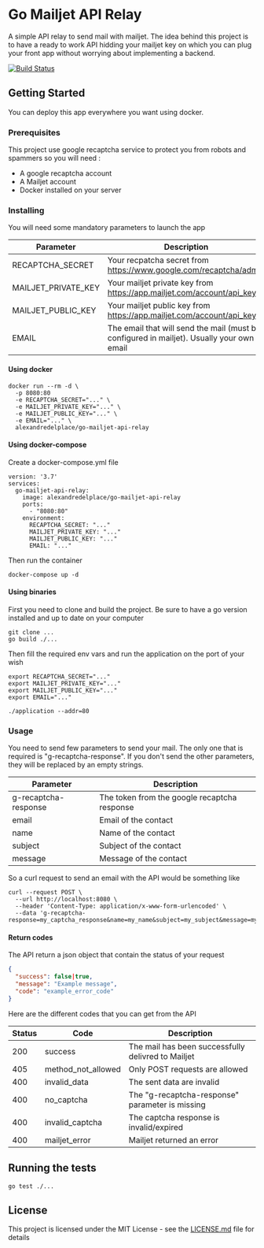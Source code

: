 # Go Mailjet API Relay

A simple API relay to send mail with mailjet.
The idea behind this project is to have a ready to work API hidding your mailjet key on which you can plug your front app without worrying about implementing a backend.

[![Build Status](https://travis-ci.com/adelplace/go-mailjet-api-relay.svg?branch=master)](https://travis-ci.com/adelplace/go-mailjet-api-relay)

## Getting Started

You can deploy this app everywhere you want using docker. 

### Prerequisites

This project use google recaptcha service to protect you from robots and spammers so you will need :
- A google recaptcha account
- A Mailjet account
- Docker installed on your server

### Installing

You will need some mandatory parameters to launch the app

| Parameter | Description |
| --------- | ----------- |
| RECAPTCHA_SECRET | Your recpatcha secret from https://www.google.com/recaptcha/admin |
| MAILJET_PRIVATE_KEY | Your mailjet private key from https://app.mailjet.com/account/api_keys |
| MAILJET_PUBLIC_KEY | Your mailjet public key from https://app.mailjet.com/account/api_keys |
| EMAIL | The email that will send the mail (must be configured in mailjet). Usually your own email |

#### Using docker

```
docker run --rm -d \
  -p 8080:80
  -e RECAPTCHA_SECRET="..." \
  -e MAILJET_PRIVATE_KEY="..." \
  -e MAILJET_PUBLIC_KEY="..." \
  -e EMAIL="..." \
  alexandredelplace/go-mailjet-api-relay
```

#### Using docker-compose

Create a docker-compose.yml file

```docker-compose
version: '3.7'
services:
  go-mailjet-api-relay:
    image: alexandredelplace/go-mailjet-api-relay
    ports:
      - "8080:80"
    environment:
      RECAPTCHA_SECRET: "..."
      MAILJET_PRIVATE_KEY: "..."
      MAILJET_PUBLIC_KEY: "..."
      EMAIL: "..."
```

Then run the container

```
docker-compose up -d
```

#### Using binaries

First you need to clone and build the project. Be sure to have a go version installed and up to date on your computer

```
git clone ...
go build ./...
```

Then fill the required env vars and run the application on the port of your wish

```
export RECAPTCHA_SECRET="..."
export MAILJET_PRIVATE_KEY="..."
export MAILJET_PUBLIC_KEY="..."
export EMAIL="..."

./application --addr=80
```

### Usage

You need to send few parameters to send your mail. 
The only one that is required is "g-recaptcha-response". If you don't send the other parameters, they will be replaced by an empty strings.

| Parameter | Description |
| --------- | ----------- |
| g-recaptcha-response | The token from the google recaptcha response |
| email | Email of the contact |
| name | Name of the contact |
| subject | Subject of the contact |
| message | Message of the contact |

So a curl request to send an email with the API would be something like

```
curl --request POST \
  --url http://localhost:8080 \
  --header 'Content-Type: application/x-www-form-urlencoded' \
  --data 'g-recaptcha-response=my_captcha_response&name=my_name&subject=my_subject&message=my_message&email=my_email'
```

#### Return codes

The API return a json object that contain the status of your request

```json
{
  "success": false|true,
  "message": "Example message",
  "code": "example_error_code"
}
```

Here are the different codes that you can get from the API

| Status | Code    | Description |
| ------ | ------- | ----------- |
| 200    | success | The mail has been successfully delivred to Mailjet |
| 405    | method_not_allowed | Only POST requests are allowed |
| 400    | invalid_data | The sent data are invalid |
| 400    | no_captcha | The "g-recaptcha-response" parameter is missing |
| 400    | invalid_captcha | The captcha response is invalid/expired |
| 400    | mailjet_error | Mailjet returned an error |

## Running the tests

```
go test ./...
```

## License

This project is licensed under the MIT License - see the [LICENSE.md](LICENSE.md) file for details
